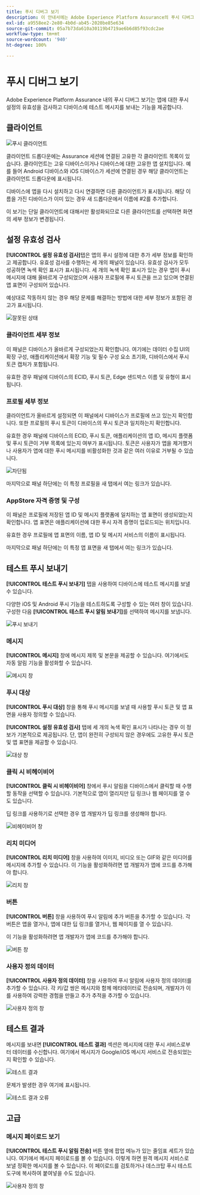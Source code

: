 ```yaml
---
title: 푸시 디버그 보기
description: 이 안내서에는 Adobe Experience Platform Assurance의 푸시 디버그 보기에 대한 정보가 자세히 나와 있습니다.
exl-id: a9558ee2-2e80-4b0d-ab45-2020be85e634
source-git-commit: 05a7b73da610a30119b4719ae6b6d85f93cdc2ae
workflow-type: tm+mt
source-wordcount: '940'
ht-degree: 100%

---
```


# 푸시 디버그 보기

Adobe Experience Platform Assurance 내의 푸시 디버그 보기는 앱에 대한 푸시 설정의 유효성을 검사하고 디바이스에 테스트 메시지를 보내는 기능을 제공합니다.

## 클라이언트

![푸시 클라이언트](./images/push-debug-view/clients.png)

클라이언트 드롭다운에는 Assurance 세션에 연결된 고유한 각 클라이언트 목록이 있습니다. 클라이언트는 고유 디바이스이거나 디바이스에 대한 고유한 앱 설치입니다. 예를 들어 Android 디바이스와 iOS 디바이스가 세션에 연결된 경우 해당 클라이언트는 클라이언트 드롭다운에 표시됩니다.

디바이스에 앱을 다시 설치하고 다시 연결하면 다른 클라이언트가 표시됩니다. 해당 이름을 가진 디바이스가 이미 있는 경우 새 드롭다운에서 이름에 #2를 추가합니다.

이 보기는 단일 클라이언트에 대해서만 활성화되므로 다른 클라이언트를 선택하면 화면의 세부 정보가 변경됩니다.

## 설정 유효성 검사

**[!UICONTROL 설정 유효성 검사]**&#x200B;탭은 앱의 푸시 설정에 대한 추가 세부 정보를 확인하고 제공합니다. 유효성 검사를 수행하는 세 개의 패널이 있습니다. 유효성 검사가 모두 성공하면 녹색 확인 표시가 표시됩니다. 세 개의 녹색 확인 표시가 있는 경우 앱이 푸시 메시지에 대해 올바르게 구성되었으며 사용자 프로필에 푸시 토큰을 쓰고 있으며 연결된 앱 표면이 구성되어 있습니다.

예상대로 작동하지 않는 경우 해당 문제를 해결하는 방법에 대한 세부 정보가 포함된 경고가 표시됩니다.

![잘못된 상태](./images/push-debug-view/invalid-state.png)

### 클라이언트 세부 정보

이 패널은 디바이스가 올바르게 구성되었는지 확인합니다. 여기에는 데이터 수집 UI의 확장 구성, 애플리케이션에서 확장 기능 및 필수 구성 요소 초기화, 디바이스에서 푸시 토큰 캡처가 포함됩니다.

유효한 경우 패널에 디바이스의 ECID, 푸시 토큰, Edge 샌드박스 이름 및 유형이 표시됩니다.

### 프로필 세부 정보

클라이언트가 올바르게 설정되면 이 패널에서 디바이스가 프로필에 쓰고 있는지 확인합니다. 또한 프로필의 푸시 토큰이 디바이스의 푸시 토큰과 일치하는지 확인합니다.

유효한 경우 패널에 디바이스의 ECID, 푸시 토큰, 애플리케이션의 앱 ID, 메시지 플랫폼 및 푸시 토큰이 거부 목록에 있는지 여부가 표시됩니다. 토큰은 사용자가 앱을 제거했거나 사용자가 앱에 대한 푸시 메시지를 비활성화한 것과 같은 여러 이유로 거부될 수 있습니다.

![차단됨](./images/push-debug-view/deny-list-blocked.png)

마지막으로 패널 하단에는 이 특정 프로필을 새 탭에서 여는 링크가 있습니다.

### AppStore 자격 증명 및 구성

이 패널은 프로필에 저장된 앱 ID 및 메시지 플랫폼에 일치하는 앱 표면이 생성되었는지 확인합니다. 앱 표면은 애플리케이션에 대한 푸시 자격 증명이 업로드되는 위치입니다.

유효한 경우 프로필에 앱 표면의 이름, 앱 ID 및 메시지 서비스의 이름이 표시됩니다.

마지막으로 패널 하단에는 이 특정 앱 표면을 새 탭에서 여는 링크가 있습니다.

## 테스트 푸시 보내기

**[!UICONTROL 테스트 푸시 보내기]** 탭을 사용하여 디바이스에 테스트 메시지를 보낼 수 있습니다.

다양한 iOS 및 Android 푸시 기능을 테스트하도록 구성할 수 있는 여러 창이 있습니다. 구성한 다음 **[!UICONTROL 테스트 푸시 알림 보내기]**&#x200B;를 선택하여 메시지를 보냅니다.

![푸시 보내기](./images/push-debug-view/send.png)

### 메시지

**[!UICONTROL 메시지]** 창에 메시지 제목 및 본문을 제공할 수 있습니다. 여기에서도 자동 알림 기능을 활성화할 수 있습니다.

![메시지 창](./images/push-debug-view/message-pane.png)

### 푸시 대상

**[!UICONTROL 푸시 대상]** 창을 통해 푸시 메시지를 보낼 때 사용할 푸시 토큰 및 앱 표면을 사용자 정의할 수 있습니다.

**[!UICONTROL 설정 유효성 검사]** 탭에 세 개의 녹색 확인 표시가 나타나는 경우 이 정보가 기본적으로 제공됩니다. 단, 앱이 완전히 구성되지 않은 경우에도 고유한 푸시 토큰 및 앱 표면을 제공할 수 있습니다.

![대상 창](./images/push-debug-view/target-pane.png)

### 클릭 시 비헤이비어

**[!UICONTROL 클릭 시 비헤이비어]** 창에서 푸시 알림을 디바이스에서 클릭할 때 수행할 동작을 선택할 수 있습니다. 기본적으로 앱이 열리지만 딥 링크나 웹 페이지를 열 수도 있습니다.

딥 링크를 사용하기로 선택한 경우 앱 개발자가 딥 링크를 생성해야 합니다.

![비헤이비어 창](./images/push-debug-view/click-behavior.png)

### 리치 미디어

**[!UICONTROL 리치 미디어]** 창을 사용하여 이미지, 비디오 또는 GIF와 같은 미디어를 메시지에 추가할 수 있습니다. 이 기능을 활성화하려면 앱 개발자가 앱에 코드를 추가해야 합니다.

![리치 창](./images/push-debug-view/rich-pane.png)

### 버튼

**[!UICONTROL 버튼]** 창을 사용하여 푸시 알림에 추가 버튼을 추가할 수 있습니다. 각 버튼은 앱을 열거나, 앱에 대한 딥 링크를 열거나, 웹 페이지를 열 수 있습니다.

이 기능을 활성화하려면 앱 개발자가 앱에 코드를 추가해야 합니다.

![버튼 창](./images/push-debug-view/buttons-pane.png)

### 사용자 정의 데이터

**[!UICONTROL 사용자 정의 데이터]** 창을 사용하여 푸시 알림에 사용자 정의 데이터를 추가할 수 있습니다. 각 키/값 쌍은 메시지와 함께 메타데이터로 전송되며, 개발자가 이를 사용하여 강력한 경험을 만들고 추가 추적을 추가할 수 있습니다.

![사용자 정의 창](./images/push-debug-view/custom-pane.png)

## 테스트 결과

메시지를 보내면 **[!UICONTROL 테스트 결과]** 섹션은 메시지에 대한 푸시 서비스로부터 데이터를 수신합니다. 여기에서 메시지가 Google/iOS 메시지 서비스로 전송되었는지 확인할 수 있습니다.

![테스트 결과](./images/push-debug-view/test-results.png)

문제가 발생한 경우 여기에 표시됩니다.

![테스트 결과 오류](./images/push-debug-view/test-error.png)

## 고급

### 메시지 페이로드 보기

**[!UICONTROL 테스트 푸시 알림 전송]** 버튼 옆에 팝업 메뉴가 있는 줄임표 세트가 있습니다. 여기에서 메시지 페이로드를 볼 수 있습니다. 이렇게 하면 원격 메시지 서비스로 보낼 정확한 메시지를 볼 수 있습니다. 이 페이로드를 검토하거나 데스크탑 푸시 테스트 도구에 복사하여 붙여넣을 수도 있습니다.

![사용자 정의 창](./images/push-debug-view/message-payload.png)
